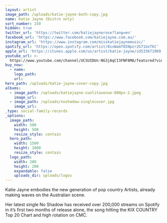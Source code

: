 ```yaml
---
layout: artist
image_path: /uploads/katie-jayne-both-copy.jpg
name: Katie Jayne (Distro only)
sort_number: 150
hidden: true
twitter_url: 'https://twitter.com/katiejaynerose?lang=en'
facebook_url: 'https://www.facebook.com/katiejayne.com.au/'
instagram_url: 'https://www.instagram.com/misskatiejaynemusic/'
spotify_url: 'https://open.spotify.com/artist/0ssWamf0INpzr2G71GxTkC'
apple_url: 'https://itunes.apple.com/us/artist/katie-jayne/id533671969'
youtube_url: >-
  https://www.youtube.com/channel/UCSUIDUn-NG3jAqCI3FNF8MA/featured?view_as=subscriber
buy_now:
  - name:
    logo_path:
    url:
hero_path: /uploads/katie-jayne-cover-copy.jpg
albums:
  - image_path: /uploads/katiejayne-sunlitavenue-800px-2.jpeg
    image_url:
  - image_path: /uploads/noshadow-singlecover.jpg
    image_url:
_type: social-family-records
_options:
  image_path:
    width: 500
    height: 500
    resize_style: contain
  hero_path:
    width: 1500
    height: 1000
    resize_style: contain
  logo_path:
    width: 200
    height: 200
    expandable: false
    uploads_dir: uploads/logos
---
```


Katie Jayne embodies the new generation of pop country Artists, already making waves on the Australian scene.

Her latest single No Shadow has received over 200,000 streams on Spotify in it’s first two months of release alone, the song hitting the KIX COUNTRY Top 20 Chart and high rotation on CMC.